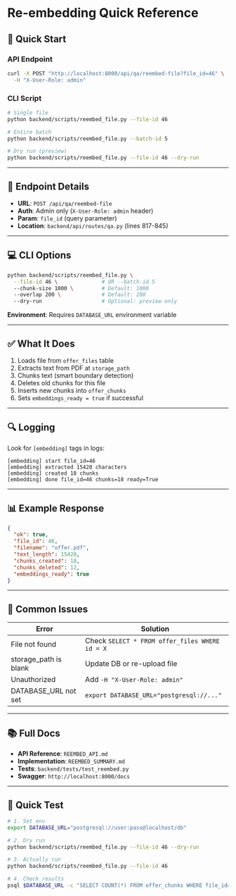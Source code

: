# Re-embedding Quick Reference

## 🚀 Quick Start

### API Endpoint
```bash
curl -X POST "http://localhost:8000/api/qa/reembed-file?file_id=46" \
  -H "X-User-Role: admin"
```

### CLI Script
```bash
# Single file
python backend/scripts/reembed_file.py --file-id 46

# Entire batch
python backend/scripts/reembed_file.py --batch-id 5

# Dry run (preview)
python backend/scripts/reembed_file.py --file-id 46 --dry-run
```

---

## 📍 Endpoint Details

- **URL**: `POST /api/qa/reembed-file`
- **Auth**: Admin only (`X-User-Role: admin` header)
- **Param**: `file_id` (query parameter)
- **Location**: `backend/api/routes/qa.py` (lines 817-845)

---

## 💻 CLI Options

```bash
python backend/scripts/reembed_file.py \
  --file-id 46 \              # OR --batch-id 5
  --chunk-size 1000 \         # Default: 1000
  --overlap 200 \             # Default: 200
  --dry-run                   # Optional: preview only
```

**Environment**: Requires `DATABASE_URL` environment variable

---

## ✅ What It Does

1. Loads file from `offer_files` table
2. Extracts text from PDF at `storage_path`
3. Chunks text (smart boundary detection)
4. Deletes old chunks for this file
5. Inserts new chunks into `offer_chunks`
6. Sets `embeddings_ready = true` if successful

---

## 🔍 Logging

Look for `[embedding]` tags in logs:
```
[embedding] start file_id=46
[embedding] extracted 15420 characters
[embedding] created 18 chunks
[embedding] done file_id=46 chunks=18 ready=True
```

---

## 📊 Example Response

```json
{
  "ok": true,
  "file_id": 46,
  "filename": "offer.pdf",
  "text_length": 15420,
  "chunks_created": 18,
  "chunks_deleted": 12,
  "embeddings_ready": true
}
```

---

## 🐛 Common Issues

| Error | Solution |
|-------|----------|
| File not found | Check `SELECT * FROM offer_files WHERE id = X` |
| storage_path is blank | Update DB or re-upload file |
| Unauthorized | Add `-H "X-User-Role: admin"` |
| DATABASE_URL not set | `export DATABASE_URL="postgresql://..."` |

---

## 📚 Full Docs

- **API Reference**: `REEMBED_API.md`
- **Implementation**: `REEMBED_SUMMARY.md`
- **Tests**: `backend/tests/test_reembed.py`
- **Swagger**: `http://localhost:8000/docs`

---

## 🎯 Quick Test

```bash
# 1. Set env
export DATABASE_URL="postgresql://user:pass@localhost/db"

# 2. Dry run
python backend/scripts/reembed_file.py --file-id 46 --dry-run

# 3. Actually run
python backend/scripts/reembed_file.py --file-id 46

# 4. Check results
psql $DATABASE_URL -c "SELECT COUNT(*) FROM offer_chunks WHERE file_id=46"
```

